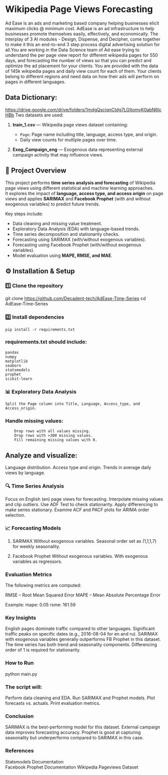 # Wikipedia Page Views Forecasting

Ad Ease is an ads and marketing based company helping businesses elicit maximum clicks @ minimum cost. AdEase is an ad infrastructure to help businesses promote themselves easily, effectively, and economically. The interplay of 3 AI modules - Design, Dispense, and Decipher, come together to make it this an end-to-end 3 step process digital advertising solution for all.You are working in the Data Science team of Ad ease trying to understand the per page view report for different wikipedia pages for 550 days, and forecasting the number of views so that you can predict and optimize the ad placement for your clients. You are provided with the data of 145k wikipedia pages and daily view count for each of them. Your clients belong to different regions and need data on how their ads will perform on pages in different languages.

## Data Dictionary:
  https://drive.google.com/drive/folders/1mdgQscjqnCtdg7LGItomyK0abN6lcHBb
Two datasets are used:

1. **train_1.csv** — Wikipedia page views dataset containing:
   - `Page`: Page name including title, language, access type, and origin.
   - Daily view counts for multiple pages over time.

2. **Exog_Campaign_eng** — Exogenous data representing external campaign activity that may influence views.


## 📌 Project Overview
This project performs **time series analysis and forecasting** of Wikipedia page views using different statistical and machine learning approaches.  
It explores the impact of **language, access type, and access origin** on page views and applies **SARIMAX** and **Facebook Prophet** (with and without exogenous variables) to predict future trends.

Key steps include:
- Data cleaning and missing value treatment.
- Exploratory Data Analysis (EDA) with language-based trends.
- Time series decomposition and stationarity checks.
- Forecasting using SARIMAX (with/without exogenous variables).
- Forecasting using Facebook Prophet (with/without exogenous variables).
- Model evaluation using **MAPE, RMSE, and MAE**.

## ⚙️ Installation & Setup
### 1️⃣ Clone the repository

git clone https://github.com/Decadent-tech/AdEase-Time-Series
cd AdEase-Time-Series


### 2️⃣ Install dependencies
    pip install -r requirements.txt

### requirements.txt should include:
    pandas
    numpy
    matplotlib
    seaborn
    statsmodels
    prophet
    scikit-learn

### 📊 Exploratory Data Analysis

    Split the Page column into Title, Language, Access_type, and Access_origin.
    
### Handle missing values:
        Drop rows with all values missing.
        Drop rows with >300 missing values.
        Fill remaining missing values with 0.
## Analyze and visualize:

Language distribution.
Access type and origin.
Trends in average daily views by language.

### 🔍 Time Series Analysis

Focus on English (en) page views for forecasting.
Interpolate missing values and clip outliers.
Use ADF Test to check stationarity.
Apply differencing to make series stationary.
Examine ACF and PACF plots for ARIMA order selection.

### 📈 Forecasting Models
1. SARIMAX
Without exogenous variables.
Seasonal order set as (1,1,1,7) for weekly seasonality.

2. Facebook Prophet
Without exogenous variables.
With exogenous variables as regressors.

###  Evaluation Metrics
The following metrics are computed:

RMSE – Root Mean Squared Error
MAPE – Mean Absolute Percentage Error

Example:
mape: 0.05
rsme: 161.59

###  Key Insights

English pages dominate traffic compared to other languages.
Significant traffic peaks on specific dates (e.g., 2016-08-04 for en and ru).
SARIMAX with exogenous variables generally outperforms FB Prophet in this dataset.
The time series has both trend and seasonality components.
Differencing order of 1 is required for stationarity.

###  How to Run
python main.py

### The script will:

Perform data cleaning and EDA.
Run SARIMAX and Prophet models.
Plot forecasts vs. actuals.
Print evaluation metrics.

### Conclusion

SARIMAX is the best-performing model for this dataset.
External campaign data improves forecasting accuracy.
Prophet is good at capturing seasonality but underperforms compared to SARIMAX in this case.

### References

Statsmodels Documentation  
Facebook Prophet Documentation
Wikipedia Pageviews Dataset
